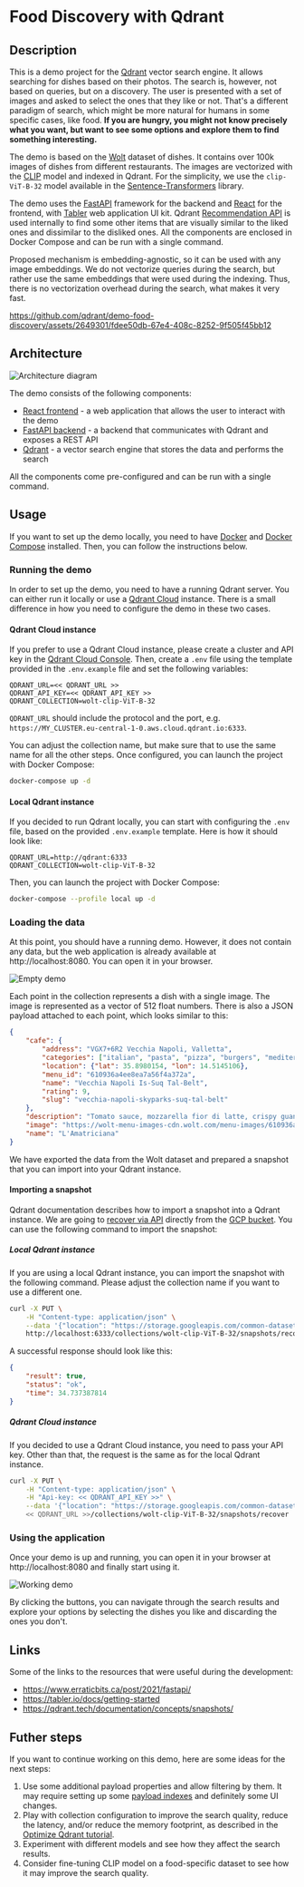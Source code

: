 # Food Discovery with Qdrant

## Description

This is a demo project for the [Qdrant](https://qdrant.tech) vector search engine. It 
allows searching for dishes based on their photos. The search is, however, not based on
queries, but on a discovery. The user is presented with a set of images and asked to 
select the ones that they like or not. That's a different paradigm of search, which 
might be more natural for humans in some specific cases, like food. **If you are hungry, 
you might not know precisely what you want, but want to see some options and explore 
them to find something interesting.**

The demo is based on the [Wolt](https://wolt.com/) dataset of dishes. It contains 
over 100k images of dishes from different restaurants. The images are vectorized with
the [CLIP](https://openai.com/blog/clip/) model and indexed in Qdrant. For the 
simplicity, we use the `clip-ViT-B-32` model available in the 
[Sentence-Transformers](https://www.sbert.net/examples/applications/image-search/README.html)
library.

The demo uses the [FastAPI](https://fastapi.tiangolo.com/) framework for the backend and 
[React](https://reactjs.org/) for the frontend, with [Tabler](https://tabler.io/)
web application UI kit. Qdrant [Recommendation API](
https://qdrant.tech/documentation/concepts/search/#recommendation-api) 
is used internally to find some other items that are visually similar to the liked ones 
and dissimilar to the disliked ones. All the components are enclosed in Docker Compose
and can be run with a single command.

Proposed mechanism is embedding-agnostic, so it can be used with any image embeddings.
We do not vectorize queries during the search, but rather use the same embeddings that
were used during the indexing. Thus, there is no vectorization overhead during the 
search, what makes it very fast.

https://github.com/qdrant/demo-food-discovery/assets/2649301/fdee50db-67e4-408c-8252-9f505f45bb12

## Architecture

![Architecture diagram](images/architecture-diagram.png)

The demo consists of the following components:
- [React frontend](/frontend) - a web application that allows the user to interact with the demo
- [FastAPI backend](/backend) - a backend that communicates with Qdrant and exposes a REST API
- [Qdrant](https://qdrant.tech/) - a vector search engine that stores the data and performs the search

All the components come pre-configured and can be run with a single command. 

## Usage

If you want to set up the demo locally, you need to have [Docker](https://www.docker.com/)
and [Docker Compose](https://docs.docker.com/compose/) installed. Then, you can follow 
the instructions below.

### Running the demo

In order to set up the demo, you need to have a running Qdrant server. You can either
run it locally or use a [Qdrant Cloud](https://cloud.qdrant.io/) instance. There is a
small difference in how you need to configure the demo in these two cases.

#### Qdrant Cloud instance

If you prefer to use a Qdrant Cloud instance, please create a cluster and API key in
the [Qdrant Cloud Console](https://cloud.qdrant.io). Then, create a `.env` file using
the template provided in the `.env.example` file and set the following variables:

```dotenv
QDRANT_URL=<< QDRANT_URL >>
QDRANT_API_KEY=<< QDRANT_API_KEY >>
QDRANT_COLLECTION=wolt-clip-ViT-B-32
```

`QDRANT_URL` should include the protocol and the port, e.g. 
`https://MY_CLUSTER.eu-central-1-0.aws.cloud.qdrant.io:6333`.

You can adjust the collection name, but make sure that to use the same name for all
the other steps. Once configured, you can launch the project with Docker Compose:

```bash
docker-compose up -d
```

#### Local Qdrant instance

If you decided to run Qdrant locally, you can start with configuring the `.env` file, 
based on the provided `.env.example` template. Here is how it should look like:

```dotenv
QDRANT_URL=http://qdrant:6333
QDRANT_COLLECTION=wolt-clip-ViT-B-32
```

Then, you can launch the project with Docker Compose:

```bash
docker-compose --profile local up -d
```

### Loading the data

At this point, you should have a running demo. However, it does not contain any data,
but the web application is already available at http://localhost:8080. You can open it
in your browser.

![Empty demo](images/empty-demo.png)

Each point in the collection represents a dish with a single image. The image is
represented as a vector of 512 float numbers. There is also a JSON payload attached to
each point, which looks similar to this:

```json
{
    "cafe": {
        "address": "VGX7+6R2 Vecchia Napoli, Valletta",
        "categories": ["italian", "pasta", "pizza", "burgers", "mediterranean"],
        "location": {"lat": 35.8980154, "lon": 14.5145106},
        "menu_id": "610936a4ee8ea7a56f4a372a",
        "name": "Vecchia Napoli Is-Suq Tal-Belt",
        "rating": 9,
        "slug": "vecchia-napoli-skyparks-suq-tal-belt"
    },
    "description": "Tomato sauce, mozzarella fior di latte, crispy guanciale, Pecorino Romano cheese and a hint of chilli",
    "image": "https://wolt-menu-images-cdn.wolt.com/menu-images/610936a4ee8ea7a56f4a372a/005dfeb2-e734-11ec-b667-ced7a78a5abd_l_amatriciana_pizza_joel_gueller1.jpeg",
    "name": "L'Amatriciana"
}
```

We have exported the data from the Wolt dataset and prepared a snapshot that you can
import into your Qdrant instance. 

#### Importing a snapshot

Qdrant documentation describes how to import a snapshot into a Qdrant instance. We are
going to [recover via API](https://qdrant.tech/documentation/concepts/snapshots/#recover-via-api)
directly from the [GCP bucket](https://storage.googleapis.com/common-datasets-snapshots/wolt-clip-ViT-B-32.snapshot). 
You can use the following command to import the snapshot:

##### Local Qdrant instance

If you are using a local Qdrant instance, you can import the snapshot with the following
command. Please adjust the collection name if you want to use a different one.

```bash
curl -X PUT \
    -H "Content-type: application/json" \
    --data '{"location": "https://storage.googleapis.com/common-datasets-snapshots/wolt-clip-ViT-B-32.snapshot"}' \
    http://localhost:6333/collections/wolt-clip-ViT-B-32/snapshots/recover
```

A successful response should look like this:

```json
{
    "result": true,
    "status": "ok",
    "time": 34.737387814
}
```

##### Qdrant Cloud instance

If you decided to use a Qdrant Cloud instance, you need to pass your API key. Other than 
that, the request is the same as for the local Qdrant instance.

```bash
curl -X PUT \
    -H "Content-type: application/json" \
    -H "Api-key: << QDRANT_API_KEY >>" \
    --data '{"location": "https://storage.googleapis.com/common-datasets-snapshots/wolt-clip-ViT-B-32.snapshot"}' \
    << QDRANT_URL >>/collections/wolt-clip-ViT-B-32/snapshots/recover
```

### Using the application

Once your demo is up and running, you can open it in your browser at 
http://localhost:8080 and finally start using it.

![Working demo](images/working-demo.png)

By clicking the buttons, you can navigate through the search results and explore your
options by selecting the dishes you like and discarding the ones you don't.

## Links

Some of the links to the resources that were useful during the development:

- https://www.erraticbits.ca/post/2021/fastapi/
- https://tabler.io/docs/getting-started
- https://qdrant.tech/documentation/concepts/snapshots/

## Futher steps

If you want to continue working on this demo, here are some ideas for the next steps:

1. Use some additional payload properties and allow filtering by them. It may require
   setting up some [payload indexes](https://qdrant.tech/documentation/concepts/payload/#payload-indexing) 
   and definitely some UI changes.
2. Play with collection configuration to improve the search quality, reduce the latency,
   and/or reduce the memory footprint, as described in the
   [Optimize Qdrant tutorial](https://qdrant.tech/documentation/tutorials/optimize/#optimize-qdrant).
3. Experiment with different models and see how they affect the search results.
4. Consider fine-tuning CLIP model on a food-specific dataset to see how it may improve
   the search quality.

